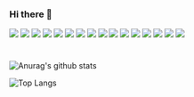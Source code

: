 ### Hi there 👋

<!--
**KwangryeolPark/KwangryeolPark** is a ✨ _special_ ✨ repository because its `README.md` (this file) appears on your GitHub profile.

Here are some ideas to get you started:

- 🔭 I’m currently working on ...
- 🌱 I’m currently learning ...
- 👯 I’m looking to collaborate on ...
- 🤔 I’m looking for help with ...
- 💬 Ask me about ...
- 📫 How to reach me: ...
- 😄 Pronouns: ...
- ⚡ Fun fact: ...
-->

<img src="https://img.shields.io/badge/Python-3776AB?style=for-the-badge&logo=python&logoColor=white"> <img src="https://img.shields.io/badge/C-A8B9CC?style=for-the-badge&logo=c&logoColor=white"> <img src="https://img.shields.io/badge/C++-00599C?style=for-the-badge&logo=cplusplus&logoColor=white"> <img src="https://img.shields.io/badge/Octave-0790C0?style=for-the-badge&logo=octave&logoColor=white"> <img src="https://img.shields.io/badge/PyTorch-EE4C2C?style=for-the-badge&logo=pytorch&logoColor=white"> <img src="https://img.shields.io/badge/TensorFlow-FF6F00?style=for-the-badge&logo=tensorflow&logoColor=white"> <img src="https://img.shields.io/badge/Arduino-00878F?style=for-the-badge&logo=arduino&logoColor=white"> <img src="https://img.shields.io/badge/STMicroelectronics-03234B?style=for-the-badge&logo=stmicroelectronics&logoColor=white"> <img src="https://img.shields.io/badge/Arm-0891BD?style=for-the-badge&logo=arm&logoColor=white"> <img src="https://img.shields.io/badge/Visual Studio-5c2d91?style=for-the-badge&logo=visualstudio&logoColor=white"> <img src="https://img.shields.io/badge/Android Studio-3ddc84?style=for-the-badge&logo=androidstudio&logoColor=white"> <img src="https://img.shields.io/badge/HTML-e34f26?style=for-the-badge&logo=html5&logoColor=white"> <img src="https://img.shields.io/badge/CSS-1572b6?style=for-the-badge&logo=css3&logoColor=white"> <img src="https://img.shields.io/badge/Flutter-02569b?style=for-the-badge&logo=flutter&logoColor=white"> <img src="https://img.shields.io/badge/Espressif-e7352c?style=for-the-badge&logo=espressif&logoColor=white"> <img src="https://img.shields.io/badge/Linux-fcc624?style=for-the-badge&logo=linux&logoColor=white">

#

![Anurag's github stats](https://github-readme-stats.vercel.app/api?username=KwangryeolPark&show_icons=true&theme=solarized-light)

![Top Langs](https://github-readme-stats.vercel.app/api/top-langs/?username=KwangryeolPark&layout=compact&theme=gruvbox_light)
